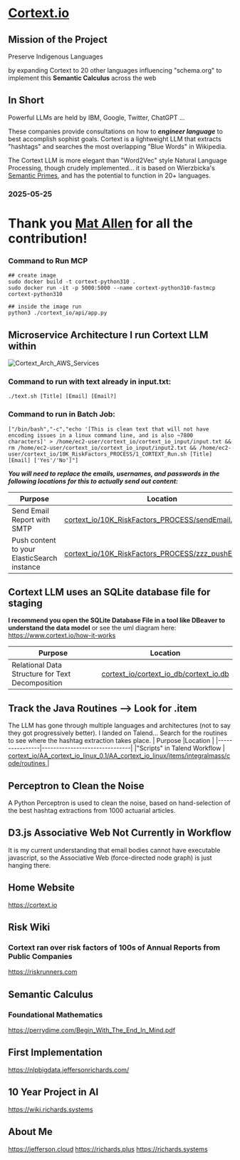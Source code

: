 # [Cortext.io](https://cortext.io)

## Mission of the Project
Preserve Indigenous Languages 

by
expanding Cortext to 20 other languages
influencing "schema.org" to implement this **Semantic Calculus** across the web

## In Short
Powerful LLMs are held by IBM, Google, Twitter, ChatGPT ...

These companies provide consultations on how to ***engineer language*** to best accomplish sophist goals.
Cortext is a lightweight LLM that extracts "hashtags" and searches the most overlapping "Blue Words" in Wikipedia.

The Cortext LLM is more elegant than "Word2Vec" style Natural Language Processing, though crudely implemented... it is based on Wierzbicka's [Semantic Primes](https://en.wikipedia.org/wiki/Natural_semantic_metalanguage), and has the potential to function in 20+ languages.


### 2025-05-25



# Thank you [Mat Allen](https://github.com/doomdagadiggiedahdah) for all the contribution!

### Command to Run MCP
```
## create image
sudo docker build -t cortext-python310 .
sudo docker run -it -p 5000:5000 --name cortext-python310-fastmcp cortext-python310

## inside the image run
python3 ./cortext_io/api/app.py
```

## Microservice Architecture I run Cortext LLM within

![Cortext_Arch_AWS_Services](Cortext_Arch_AWS_Services.png)



### Command to run with text already in input.txt:
`./text.sh [Title] [Email] [Email?]`

### Command to run in Batch Job:
`["/bin/bash","-c","echo '[This is clean text that will not have encoding issues in a linux command line, and is also ~7800 characters]' > /home/ec2-user/cortext_io/cortext_io_input/input.txt && rm /home/ec2-user/cortext_io/cortext_io_input/input2.txt && /home/ec2-user/cortext_io/10K_RiskFactors_PROCESS/1_CORTEXT_Run.sh [Title] [Email] ['Yes'/'No']"]`

***You will need to replace the emails, usernames, and passwords in the following locations for this to actually send out content:***




|     Purpose        |Location                         |
|----------------|-------------------------------|
|Send Email Report with SMTP|[cortext_io/10K_RiskFactors_PROCESS/sendEmail.py](cortext_io/10K_RiskFactors_PROCESS/sendEmail.py)            |
|Push content to your ElasticSearch instance          |[cortext_io/10K_RiskFactors_PROCESS/zzz_pushElastic.py](cortext_io/10K_RiskFactors_PROCESS/zzz_pushElastic.py)            |


## Cortext LLM uses an SQLite database file for staging
**I recommend you open the SQLite Database File in a tool like DBeaver to understand the data model**
or see the uml diagram here: https://www.cortext.io/how-it-works

|     Purpose        |Location                         |
|----------------|-------------------------------|
|Relational Data Structure for Text Decomposition | [cortext_io/cortext_io_db/cortext_io.db](cortext_io/cortext_io_db/cortext_io.db)           |


## Track the Java Routines --> Look for .item
The LLM has gone through multiple languages and architectures (not to say they got progressively better). I landed on Talend... Search for the routines to see where the hashtag extraction takes place.
|     Purpose        |Location                         |
|----------------|-------------------------------|
|"Scripts" in Talend Workflow | [cortext_io/AA_cortext_io_linux_0.1/AA_cortext_io_linux/items/integralmass/code/routines ](cortext_io/AA_cortext_io_linux_0.1/AA_cortext_io_linux/items/integralmass/code/routines)           |

 

## Perceptron to Clean the Noise
A Python Perceptron is used to clean the noise, based on hand-selection of the best hashtag extractions from 1000 actuarial articles.

## D3.js Associative Web Not Currently in Workflow
It is my current understanding that email bodies cannot have executable javascript, so the Associative Web (force-directed node graph) is just hanging there.


## Home Website
https://cortext.io

## Risk Wiki
### Cortext ran over risk factors of 100s of Annual Reports from Public Companies
https://riskrunners.com


## Semantic Calculus
### Foundational Mathematics
https://perrydime.com/Begin_With_The_End_In_Mind.pdf

## First Implementation
https://nlpbigdata.jeffersonrichards.com/

## 10 Year Project in AI
https://wiki.richards.systems


## About Me
https://jefferson.cloud
https://richards.plus
https://richards.systems
